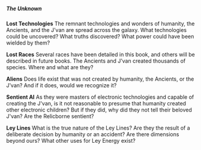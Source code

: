 ##### The Unknown
**Lost Technologies**
The remnant technologies and wonders of humanity, the Ancients, and the J'van are spread across the galaxy. What technologies could be uncovered? What truths discovered? What power could have been wielded by them?

**Lost Races**
Several races have been detailed in this book, and others will be described in future books. The Ancients and J’van created thousands of species. Where and what are they?

**Aliens**
Does life exist that was not created by humanity, the Ancients, or
the J’van? And if it does, would we recognize it?

**Sentient AI**
As they were masters of electronic technologies and capable of creating the J'van, is it not reasonable to presume that humanity created other electronic children? But if they did, why did they not tell their beloved J'van? Are the Relicborne sentient?

**Ley Lines**
What is the true nature of the Ley Lines? Are they the result of a deliberate decision by humanity or an accident? Are there dimensions beyond ours? What other uses for Ley Energy exist?
